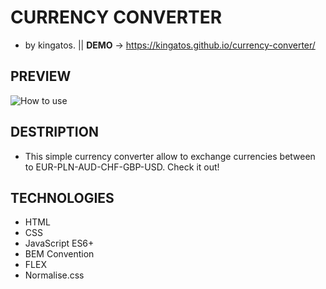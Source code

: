 # CURRENCY CONVERTER                                                
- by kingatos. || **DEMO**  -> https://kingatos.github.io/currency-converter/
## PREVIEW
![How to use](https://i.ibb.co/yys9kTG/currency-Con.gif)
## DESTRIPTION
- This simple currency converter allow to exchange currencies between to EUR-PLN-AUD-CHF-GBP-USD. Check it out!
## TECHNOLOGIES
- HTML
- CSS
- JavaScript ES6+
- BEM Convention
- FLEX
- Normalise.css
